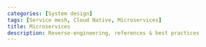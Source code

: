 ```yaml
---
categories: [System design]
tags: [Service mesh, Cloud Native, Microservices] 
title: Microservices
description: Reverse-engineering, references & best practices
---
```


